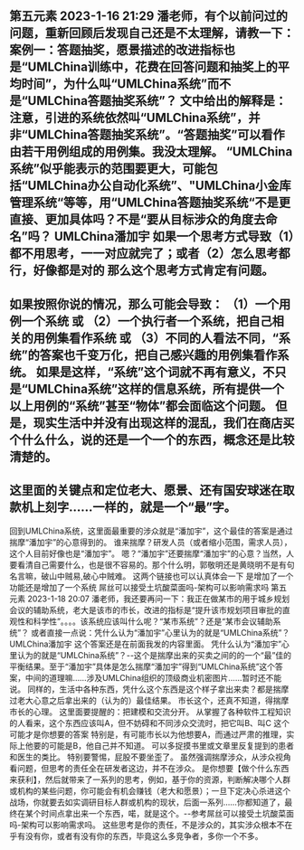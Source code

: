 第五元素 2023-1-16 21:29
潘老师，有个以前问过的问题，重新回顾后发现自己还是不太理解，请教一下：
案例一：答题抽奖，愿景描述的改进指标也是“UMLChina训练中，花费在回答问题和抽奖上的平均时间”，为什么叫“UMLChina系统”而不是“UMLChina答题抽奖系统”？
文中给出的解释是：注意，引进的系统依然叫“UMLChina系统”，并非“UMLChina答题抽奖系统”。“答题抽奖”可以看作由若干用例组成的用例集。我没太理解。
“UMLChina系统”似乎能表示的范围要更大，可能包括“UMLChina办公自动化系统”、"UMLChina小金库管理系统“等等，用“UMLChina答题抽奖系统“不是更直接、更加具体吗？不是“要从目标涉众的角度去命名”吗？
UMLChina潘加宇
如果一个思考方式导致（1）都不用思考，一一对应就完了；或者（2）怎么思考都行，好像都是对的
那么这个思考方式肯定有问题。
-----------
如果按照你说的情况，那么可能会导致：
（1）一个用例一个系统
或
（2）一个执行者一个系统，把自己相关的用例集看作系统
或
（3）不同的人看法不同，“系统”的答案也千变万化，把自己感兴趣的用例集看作系统。
如果是这样，“系统”这个词就不再有意义，不只是“UMLChina系统”这样的信息系统，所有提供一个以上用例的“系统”甚至“物体”都会面临这个问题。
但是，现实生活中并没有出现这样的混乱，我们在商店买个什么什么，说的还是一个一个的东西，概念还是比较清楚的。
-----------------
这里面的关键点和定位老大、愿景、还有国安球迷在取款机上刻字……一样的，就是一个“最”字。
-----------------
回到UMLChina系统，这里面最重要的涉众就是“潘加宇”，这个最佳的答案是通过揣摩“潘加宇”的心意得到的。
谁来揣摩？研发人员（或者缩小范围，需求人员），这个人目前好像也是“潘加宇”。
嗯？“潘加宇”还要揣摩“潘加宇”的心意？当然，人要看清自己需要什么，也是很不容易的。那个什么明，郭敬明还是黄晓明不是有句名言嘛，破山中贼易,破心中贼难。
这两个链接也可以认真体会一下
是增加了一个功能还是增加了一个系统
屌丝可以接受土坑酸菜面吗-架构可以影响需求吗
第五元素 2023-1-18 20:07
潘老师，我还要再问一下：我正在做某市的用于城乡规划会议的辅助系统，老大是该市的市长，改进的指标是“提升该市规划项目审批的直观性和科学性”。。。。该系统应该叫什么呢？“某市系统”？还是“某市会议辅助系统”？
或者直接一点说：凭什么认为“潘加宇”心里认为的就是“UMLChina系统”？
UMLChina潘加宇
这个答案还是在前面我发的内容里面。
凭什么认为“潘加宇”心里认为的就是“UMLChina系统”？--这个是揣摩出来的买卖之间的的一个“最”佳的平衡结果。至于“潘加宇”具体是怎么揣摩“潘加宇”得到“UMLChina系统”这个答案，中间的道理嘛……涉及UMLChina组织的顶级商业机密图片……暂时还不能说。
同样的，生活中各种东西，凭什么这个东西是这个样子拿出来卖？都是揣摩过老大心意之后拿出来的（认为的）最佳结果。
市长这个，还真不知道，得揣摩市长的心理。
这里面要提醒的：把建模和交流分开。
从掌握了各种软件工程知识的人看来，这个东西应该叫A，但不妨碍和不同涉众交流时，把它叫B、叫C
这个可能才是你想要的答案
特别是，有可能市长以为他想要A，而通过严肃的推理，实际上他要的可能是B，他自己并不知道。
可以多捉摸书里或文章里反复提到的患者和医生的类比。
特别要警惕，屁股不要坐歪了。
虽然强调揣摩涉众，从涉众视角看问题，但思考的责任全在研发者这边，并不在涉众。
是你想要【做个什么东西来获利】，然后就带来了一系列的思考，例如，基于你的资源，判断解决哪个人群或机构的某些问题，你可能会有机会赚钱（老大和愿景）；一旦下定决心杀进这个战场，你就要去如实调研目标人群或机构的现状，后面一系列……你都知道了，最终在某个时间点拿出来一个东西，喏，就是这个。--参考屌丝可以接受土坑酸菜面吗-架构可以影响需求吗。
这些思考是你的责任，不是涉众的，其实涉众根本不在乎有没有你，或者有没有你的东西，毕竟这么多竞争者，多你一个不多。
